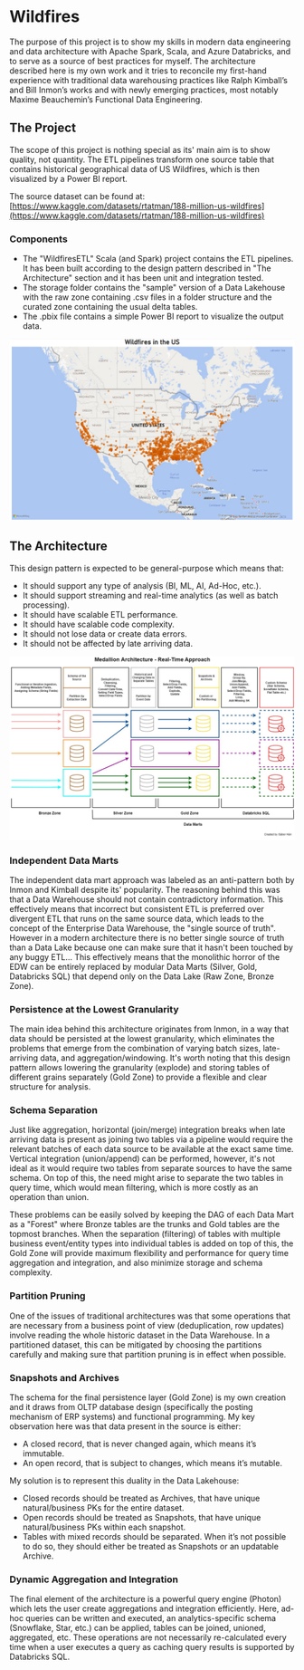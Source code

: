 # Wildfires
The purpose of this project is to show my skills in modern data engineering and data architecture with Apache Spark, Scala, and Azure Databricks, and to serve as a source of best practices for myself. The architecture described here is my own work and it tries to reconcile my first-hand experience with traditional data warehousing practices like Ralph Kimball’s and Bill Inmon’s works and with newly emerging practices, most notably Maxime Beauchemin’s Functional Data Engineering.
## The Project
The scope of this project is nothing special as its' main aim is to show quality, not quantity. The ETL pipelines transform one source table that contains historical geographical data of US Wildfires, which is then visualized by a Power BI report.

The source dataset can be found at:
[https://www.kaggle.com/datasets/rtatman/188-million-us-wildfires](https://www.kaggle.com/datasets/rtatman/188-million-us-wildfires)
### Components
 - The "WildfiresETL" Scala (and Spark) project contains the ETL pipelines. It has been built according to the design pattern described in "The Architecture" section and it has been unit and integration tested.
 - The storage folder contains the "sample" version of a Data Lakehouse with the raw zone containing .csv files in a folder structure and the curated zone containing the usual delta tables.
 - The .pbix file contains a simple Power BI report to visualize the output data.
 
![alt text](https://github.com/harigabor96/Wildfires/blob/main/resources/FireTimeTravel.PNG?raw=true)
## The Architecture
This design pattern is expected to be general-purpose which means that:
- It should support any type of analysis (BI, ML, AI, Ad-Hoc, etc.).
- It should support streaming and real-time analytics (as well as batch processing).
- It should have scalable ETL performance.
- It should have scalable code complexity.
- It should not lose data or create data errors.
- It should not be affected by late arriving data.

![alt text](https://github.com/harigabor96/Wildfires/blob/main/resources/Architecture.jpg?raw=true)
### Independent Data Marts
The independent data mart approach was labeled as an anti-pattern both by Inmon and Kimball despite its' popularity. The reasoning behind this was that a Data Warehouse should not contain contradictory information. This effectively means that incorrect but consistent ETL is preferred over divergent ETL that runs on the same source data, which leads to the concept of the Enterprise Data Warehouse, the "single source of truth". However in a modern architecture there is no better single source of truth than a Data Lake because one can make sure that it hasn't been touched by any buggy ETL... This effectively means that the monolithic horror of the EDW can be entirely replaced by modular Data Marts (Silver, Gold, Databricks SQL) that depend only on the Data Lake (Raw Zone, Bronze Zone).
### Persistence at the Lowest Granularity
The main idea behind this architecture originates from Inmon, in a way that data should be persisted at the lowest granularity, which eliminates the problems that emerge from the combination of varying batch sizes, late-arriving data, and aggregation/windowing. It's worth noting that this design pattern allows lowering the granularity (explode) and storing tables of different grains separately (Gold Zone) to provide a flexible and clear structure for analysis.
### Schema Separation
Just like aggregation, horizontal (join/merge) integration breaks when late arriving data is present as joining two tables via a pipeline would require the relevant batches of each data source to be available at the exact same time. Vertical integration (union/append) can be performed, however, it's not ideal as it would require two tables from separate sources to have the same schema. On top of this, the need might arise to separate the two tables in query time, which would mean filtering, which is more costly as an operation than union.

These problems can be easily solved by keeping the DAG of each Data Mart as a "Forest" where Bronze tables are the trunks and Gold tables are the topmost branches. When the separation (filtering) of tables with multiple business event/entity types into individual tables is added on top of this, the Gold Zone will provide maximum flexibility and performance for query time aggregation and integration, and also minimize storage and schema complexity.
### Partition Pruning
One of the issues of traditional architectures was that some operations that are necessary from a business point of view (deduplication, row updates) involve reading the whole historic dataset in the Data Warehouse. In a partitioned dataset, this can be mitigated by choosing the partitions carefully and making sure that partition pruning is in effect when possible.
### Snapshots and Archives
The schema for the final persistence layer (Gold Zone) is my own creation and it draws from OLTP database design (specifically the posting mechanism of ERP systems) and functional programming. My key observation here was that data present in the source is either:
- A closed record, that is never changed again, which means it’s immutable.
-	An open record, that is subject to changes, which means it’s mutable.

My solution is to represent this duality in the Data Lakehouse:
-	Closed records should be treated as Archives, that have unique natural/business PKs for the entire dataset.
-	Open records should be treated as Snapshots, that have unique natural/business PKs within each snapshot.
-	Tables with mixed records should be separated. When it’s not possible to do so, they should either be treated as Snapshots or an updatable Archive.
### Dynamic Aggregation and Integration
The final element of the architecture is a powerful query engine (Photon) which lets the user create aggregations and integration efficiently. Here, ad-hoc queries can be written and executed, an analytics-specific schema (Snowflake, Star, etc.) can be applied, tables can be joined, unioned, aggregated, etc. These operations are not necessarily re-calculated every time when a user executes a query as caching query results is supported by Databricks SQL.
